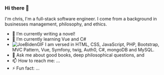 ### Hi there 👋

<!--
**chris-hildebrandt/chris-hildebrandt** is a ✨ _special_ ✨ repository because its `README.md` (this file) appears on your GitHub profile. -->

I'm chris, I'm a full-stack software engineer. I come from a background in businesses management, philosophy, and ethics.

- 🔭 I’m currently writing a novel!
- 🌱 I’m currently learning Vue and C#
- ![JoeBidenGIF](https://user-images.githubusercontent.com/107886286/189499389-2d50e013-67a7-44fe-a931-657083a579ff.gif) I am versed in HTML, CSS, JavaScript, PHP, Bootstrap, MVC Pattern, Vue, Symfony, twig, Auth0, C#, mongoDB and MySQL.
- 💬 Ask me about good books, deep philosophical questions, and 
- 📫 How to reach me: ...
- ⚡ Fun fact: ...

